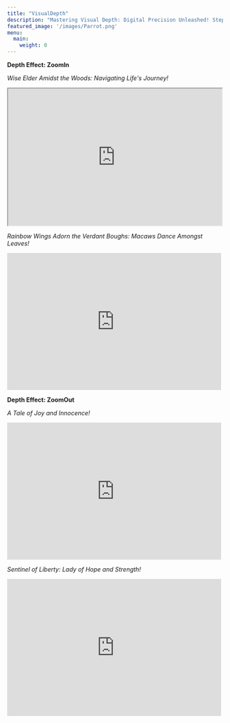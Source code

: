 ```yaml
---
title: "VisualDepth"
description: "Mastering Visual Depth: Digital Precision Unleashed! Step closer or take a step back, all with the magic of digital zoom! Give us your image and dive deep into its details or gracefully step back to appreciate the bigger picture. With customizable zoom options and pinpoint control over the focus area, you're the director of your visual narrative. Ready for your close-up?"
featured_image: '/images/Parrot.png'
menu:
  main:
    weight: 0
---
```

**Depth Effect: ZoomIn**

_Wise Elder Amidst the Woods: Navigating Life's Journey!_

<iframe width="500" height="320" src="https://www.youtube.com/embed/jy8-S13GVmA?version=3&loop=0&playlist=jy8-S13GVmA" title="YouTube video player" 
frameborder="1" allow="accelerometer; autoplay; clipboard-write; encrypted-media; gyroscope; picture-in-picture; web-share" allowfullscreen></iframe>


_Rainbow Wings Adorn the Verdant Boughs: Macaws Dance Amongst Leaves!_

<iframe width="500" height="320" src="https://www.youtube.com/embed/9jWeksrQb30?version=3&loop=1&playlist=9jWeksrQb30" title="YouTube video player" 
frameborder="0" allow="accelerometer; autoplay; clipboard-write; encrypted-media; gyroscope; picture-in-picture; web-share" allowfullscreen></iframe>

**Depth Effect: ZoomOut**

_A Tale of Joy and Innocence!_

<iframe width="500" height="320" src="https://www.youtube.com/embed/afnJ-XeuHfs?version=3&loop=1&playlist=afnJ-XeuHfs" title="YouTube video player" 
frameborder="0" allow="accelerometer; autoplay; clipboard-write; encrypted-media; gyroscope; picture-in-picture; web-share" allowfullscreen></iframe>

_Sentinel of Liberty: Lady of Hope and Strength!_

<iframe width="500" height="320" src="https://www.youtube.com/embed/GTBsF89BXg0?version=3&loop=1&playlist=GTBsF89BXg0" title="YouTube video player" 
frameborder="0" allow="accelerometer; autoplay; clipboard-write; encrypted-media; gyroscope; picture-in-picture; web-share" allowfullscreen></iframe>
